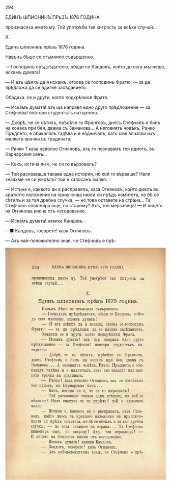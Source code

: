 ﻿294

ЕДИНЪ ШПИОНИНЪ ПРѢЗЪ 1876 ГОДИНА

произнасяха името му. Той употрѣби тая хитрость за всѣки случай...

X.

Единъ шпионинъ прѣзъ 1876 година.

Навънъ бѣше се стъмнило съвършенно.

— Господинъ прѣдсѣдателю, обади се Кандовъ, който до сега мълчеше, искамъ думата!

— И азъ щѣяхъ да я искамъ, отзова се господинъ Фратю: — за да прѣдложа да се вдигне засѣданието.

Обадиха. се и други, копто подкрѣпихѫ Фратя.

— Искамъ думата! азъ ща направя едно друго прѣдложение — за Стефчова! повтори студентътъ натъртено.

— Добрѣ, че се сѣтихъ, прѣсѣче го Франговъ, днесъ Стефчовъ е билъ на конака при бея, двама съ Заманова... А неговиятъ човѣкъ, Рачко Пръдлето, е обикалялъ тадѣва и е надничалъ, като сме влазяли изъ малката врачка въ градината.

— Рачко ? каза неволно Огняновъ, азъ го познавамъ тоя идиотъ, въ Карнарския ханъ...

— Какъ, истина ли е, че си го вързовалъ?

— Той расказваше такава една история, но кой го вѣрваше? Нали знаяхме че си умрѣлъ? той е халосанъ малко.

— Истина е, каквото ви е расправялъ, каза Огняновъ, който днесъ въ краткото изложение на приключва нията си прѣдъ комитета, не бѣ се сѣтилъ и за тая дребна случка; — но това оставете на страна... Та Стефчовъ шпионира още, по старому? Ахъ, тоя мерзавецъ! — И лицето на Огнянова кипна отъ негодование.

— Искамъ думата! извика Кандовъ.

—■ Кандовъ, говорете! каза Огняновъ.

— Азъ най-положително знай, че Стефчовъ е прѣ-

![original](../images/331.jpg)

